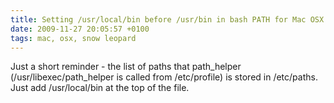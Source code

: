 ```yaml
---
title: Setting /usr/local/bin before /usr/bin in bash PATH for Mac OSX Snow Leopard for all users
date: 2009-11-27 20:05:57 +0100
tags: mac, osx, snow leopard
---
```


Just a short reminder - the list of paths that path_helper (/usr/libexec/path_helper is called from /etc/profile) is stored in /etc/paths. Just add /usr/local/bin at the top of the file.
